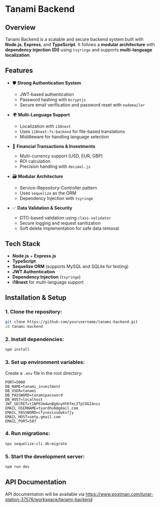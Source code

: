 # Tanami Backend

## Overview

Tanami Backend is a scalable and secure backend system built with **Node.js**, **Express**, and **TypeScript**. It follows a **modular architecture** with **dependency injection (DI)** using `tsyringe` and supports **multi-language localization**.

## Features

- 🛡 **Strong Authentication System**

  - JWT-based authentication
  - Password hashing with `bcryptjs`
  - Secure email verification and password reset with `nodemailer`

- 🌍 **Multi-Language Support**

  - Localization with `i18next`
  - Uses `i18next-fs-backend` for file-based translations
  - Middleware for handling language selection

- 🏦 **Financial Transactions & Investments**

  - Multi-currency support (USD, EUR, GBP)
  - ROI calculation
  - Precision handling with `decimal.js`

- 🗃 **Modular Architecture**

  - Service-Repository-Controller pattern
  - Uses `sequelize` as the ORM
  - Dependency Injection with `tsyringe`

- ✅ **Data Validation & Security**
  - DTO-based validation using `class-validator`
  - Secure logging and request sanitization
  - Soft delete implementation for safe data removal

## Tech Stack

- **Node.js** + **Express.js**
- **TypeScript**
- **Sequelize ORM** (supports MySQL and SQLite for testing)
- **JWT Authentication**
- **Dependency Injection** (`tsyringe`)
- **i18next** for multi-language support

## Installation & Setup

### 1. Clone the repository:

```sh
git clone https://github.com/yourusername/tanami-backend.git
cd tanami-backend
```

### 2. Install dependencies:

```sh
npm install
```

### 3. Set up environment variables:

Create a `.env` file in the root directory:

```
PORT=5000
DB_NAME=tanami_investment
DB_USER=tanami
DB_PASSWORD=tanamipassword
DB_HOST=localhost
JWT_SECRET=t1NP63m4wnBg6nyHYKfmc2TpCOGI4nss
EMAIL_USERNAME=tyardhub@gmail.com
EMAIL_PASSWORD=cfyvexixudwksfjy
EMAIL_HOST=smtp.gmail.com
EMAIL_PORT=587
```

### 4. Run migrations:

```sh
npx sequelize-cli db:migrate
```

### 5. Start the development server:

```sh
npm run dev
```

## API Documentation

API documentation will be available via https://www.postman.com/lunar-station-37576/workspace/tanami-backend
